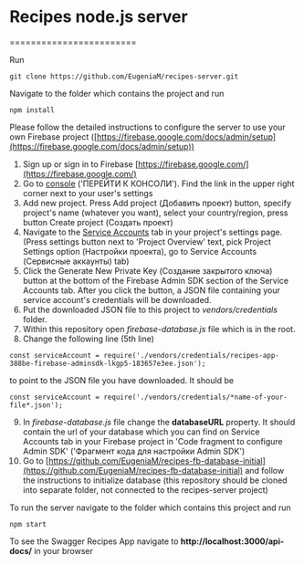 # Recipes node.js server
========================

Run
```
git clone https://github.com/EugeniaM/recipes-server.git
```

Navigate to the folder which contains the project and run
```
npm install
```

Please follow the detailed instructions to configure the server to use your own Firebase project ([https://firebase.google.com/docs/admin/setup](https://firebase.google.com/docs/admin/setup))
1.  Sign up or sign in to Firebase [https://firebase.google.com/](https://firebase.google.com/)
2.  Go to [console](https://console.firebase.google.com/) ('ПЕРЕЙТИ К КОНСОЛИ'). Find the link in the upper right corner next to your user's settings
3.  Add new project. Press Add project (Добавить проект) button, specify project's name (whatever you want), select your country/region, press button Create project (Создать проект)
4.  Navigate to the [Service Accounts](https://console.firebase.google.com/project/_/settings/serviceaccounts/adminsdk) tab in your project's settings page. (Press settings button next to 'Project Overview' text, pick Project Settings option (Настройки проекта), go to Service Accounts (Сервисные аккаунты) tab)
5.  Click the Generate New Private Key (Создание закрытого ключа) button at the bottom of the Firebase Admin SDK section of the Service Accounts tab. After you click the button, a JSON file containing your service account's credentials will be downloaded.
6.  Put the downloaded JSON file to this project to *vendors/credentials* folder.
7.  Within this repository open *firebase-database.js* file which is in the root.
8.  Change the following line (5th line)

```
const serviceAccount = require('./vendors/credentials/recipes-app-388be-firebase-adminsdk-lkgp5-183657e3ee.json');
```

to point to the JSON file you have downloaded. It should be

```
const serviceAccount = require('./vendors/credentials/*name-of-your-file*.json');
```
9.  In  *firebase-database.js* file change the **databaseURL** property. It should contain the url of your database which you can find on Service Accounts tab in your Firebase project in 'Code fragment to configure Admin SDK' ('Фрагмент кода для настройки Admin SDK')
10. Go to [https://github.com/EugeniaM/recipes-fb-database-initial](https://github.com/EugeniaM/recipes-fb-database-initial) and follow the instructions to initialize database (this repository should be cloned into separate folder, not connected to the recipes-server project)

To run the server navigate to the folder which contains this project and run
```
npm start
```

To see the Swagger Recipes App navigate to **http://localhost:3000/api-docs/** in your browser